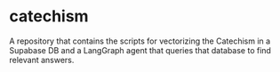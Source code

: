 # catechism
A repository that contains the scripts for vectorizing the Catechism in a Supabase DB and a LangGraph agent that queries that database to find relevant answers.
